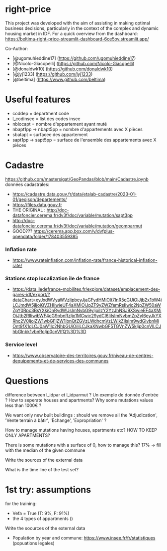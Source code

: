 # right-price
This project was developed with the aim of assisting in making optimal business decisions, particularly in the context of the complex and dynamic housing market in IDF. For a quick overview from the dashboard: https://beltima-right-price-streamlit-dashboard-6ce5ov.streamlit.app/

Co-Author: 
- [@ugomuhieddine17] (https://github.com/ugomuhieddine17)
- [@Nicolo-Giacopelli] (https://github.com/Nicolo-Giacopelli)
- [@donaldwk10] (https://github.com/donaldwk10)
- [@jyj1233] (https://github.com/jyj1233)
- [@beltima] (https://www.github.com/beltima)

# Useful features 
- coddep = department code
- l_codinsee = list des codes insee
- nblocapt = nombre d'sppartement ayant muté
- nbapt1pp -> nbapt5pp = nombre d'appartements avec X pièces
- sbatapt = surfacee des appartement
- sapt1pp -> sapt5pp = surface de l'ensemble des appartements avec X pièces


# Cadastre 
https://github.com/mastersigat/GeoPandas/blob/main/Cadastre.ipynb
données cadastrales:
- https://cadastre.data.gouv.fr/data/etalab-cadastre/2023-01-01/geojson/departements/
- https://files.data.gouv.fr
- THE ORIGINAL : http://doc-datafoncier.cerema.fr/dv3f/doc/variable/mutation/sapt3pp
- http://doc-datafoncier.cerema.fr/dv3f/doc/variable/mutation/geomparmut
- GOOD??? https://cerema.app.box.com/v/dvfplus-opendata/folder/178403559385

### Inflation rate
- https://www.rateinflation.com/inflation-rate/france-historical-inflation-rate/

### Stations stop localization ile de france
- https://data.iledefrance-mobilites.fr/explore/dataset/emplacement-des-gares-idf/export/?dataChart=eyJxdWVyaWVzIjpbeyJjaGFydHMiOlt7InR5cGUiOiJjb2x1bW4iLCJmdW5jIjoiQVZHIiwieUF4aXMiOiJpZF9yZWZfemRsIiwic2NpZW50aWZpY0Rpc3BsYXkiOnRydWUsImNvbG9yIjoiIzY2YzJhNSJ9XSwieEF4aXMiOiJtb2RlIiwibWF4cG9pbnRzIjo1MCwic29ydCI6IiIsImNvbmZpZyI6eyJkYXRhc2V0IjoiZW1wbGFjZW1lbnQtZGVzLWdhcmVzLWlkZiIsIm9wdGlvbnMiOnt9fX1dLCJ0aW1lc2NhbGUiOiIiLCJkaXNwbGF5TGVnZW5kIjp0cnVlLCJhbGlnbk1vbnRoIjp0cnVlfQ%3D%3D

### Service level
- https://www.observatoire-des-territoires.gouv.fr/niveau-de-centres-dequipements-et-de-services-des-communes

# Questions 
difference between l_idpar et l_idparmut ?
Un exemple de donnée d'entrée ?
How to seperate houses and apartments?
Why some mutations values less than 1000€ ?

We want only new built buildings : should we remove all the 'Adjudication',
       'Vente terrain à bâtir', 'Echange', 'Expropriation' ?

How to manage mutations having houses, apartments etc? HOW TO KEEP ONLY APARTMENTS?

There is some mutations with a surface of 0, how to manage this? 17% -> fill with the median of the given commune


Write the sources of the external data

What is the time line of the test set?


# 1st try: assumptions

for the training:
- Vefa = True (T: 9%, F: 91%)
- the 4 types of appartments ()

Write the soources of the external data
- Population by year and commune: https://www.insee.fr/fr/statistiques (popuations legales)

